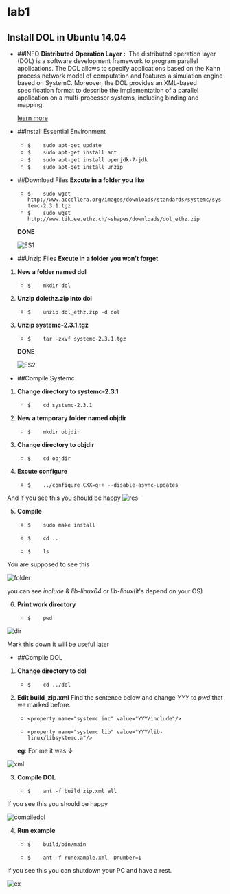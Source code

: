 # lab1

## Install DOL in Ubuntu 14.04 

* ##INFO
**Distributed Operation Layer :** 
The distributed operation layer (DOL) is a software development framework to program parallel applications. The DOL allows to specify applications based on the Kahn process network model of computation and features a simulation engine based on SystemC. Moreover, the DOL provides an XML-based specification format to describe the implementation of a parallel application on a multi-processor systems, including binding and mapping.

    [learn more](www.tik.ee.ethz.ch/~shapes/dol.html)


* ##Install Essential Environment
    * `$	sudo apt-get update`
    * `$	sudo apt-get install ant`
    * `$ 	sudo apt-get install openjdk-7-jdk`
    * `$	sudo apt-get install unzip`

* ##Download Files
**Excute in a folder you like**
    * `$	sudo wget http://www.accellera.org/images/downloads/standards/systemc/systemc-2.3.1.tgz`
    * `$	sudo wget http://www.tik.ee.ethz.ch/~shapes/downloads/dol_ethz.zip`

    **DONE**

    ![ES1](http://image18-c.poco.cn/mypoco/myphoto/20161008/17/18362474920161008175326014.png?267x33_130)

* ##Unzip Files
**Excute in a folder you won't forget**

1. **New a folder named dol**

    * `$	mkdir dol`

2. **Unzip dolethz.zip into dol**
  
    * `$	unzip dol_ethz.zip -d dol`

3. **Unzip systemc-2.3.1.tgz**
  
    * `$	tar -zxvf systemc-2.3.1.tgz`

    **DONE**

    ![ES2](http://image18-c.poco.cn/mypoco/myphoto/20161008/17/18362474920161008175123076.png?436x35_130)

* ##Compile Systemc

1. **Change directory to systemc-2.3.1**
  
    * `$	cd systemc-2.3.1`

2. **New a temporary folder named objdir**
  
    * `$	mkdir objdir`

3. **Change directory to objdir**
  
    * `$	cd objdir`

4. **Excute configure**
  
    * `$	../configure CXX=g++ --disable-async-updates`
  
  And if you see this you should be happy
  ![res](http://image18-c.poco.cn/mypoco/myphoto/20161008/17/18362474920161008173020015.png?569x201_130)
  
5. **Compile**
  
    * `$	sudo make install`
  
    * `$    cd ..`
  
    * `$    ls`
  
  You are supposed to see this

  ![folder](http://image18-c.poco.cn/mypoco/myphoto/20161008/17/18362474920161008173249097.png?596x63_130)
  
  you can see *include* & *lib-linux64* or *lib-linux*(it's depend on your OS)

6. **Print work directory**
  
    * `$    pwd`
  
  ![dir](http://image18-c.poco.cn/mypoco/myphoto/20161008/17/18362474920161008173335047.png?389x33_130)
  
  Mark this down it will be useful later

* ##Compile DOL

1. **Change directory to dol**
  
    * `$	cd ../dol`
2. **Edit build_zip.xml**
  Find the sentence below and change *YYY* to *pwd* that we marked before.
  
    * `<property name="systemc.inc" value="YYY/include"/>`
  
    * `<property name="systemc.lib" value="YYY/lib-linux/libsystemc.a"/>`
   
   **eg**: For me it was ↓
  
  ![xml](http://image18-c.poco.cn/mypoco/myphoto/20161008/18/18362474920161008181008098.png?785x44_130)

  
3. **Compile DOL**
  
    * `$	ant -f build_zip.xml all`
  
  If you see this you should be happy
  
  ![compiledol](http://image18-c.poco.cn/mypoco/myphoto/20161008/19/1836247492016100819494504.png?597x496_130)

4. **Run example**
  
    * `$    build/bin/main`
  
    * `$	ant -f runexample.xml -Dnumber=1`
  
  If you see this you can shutdown your PC and have a rest.
  
  ![ex](http://image18-c.poco.cn/mypoco/myphoto/20161008/20/18362474920161008200408078.png?407x434_130)


   